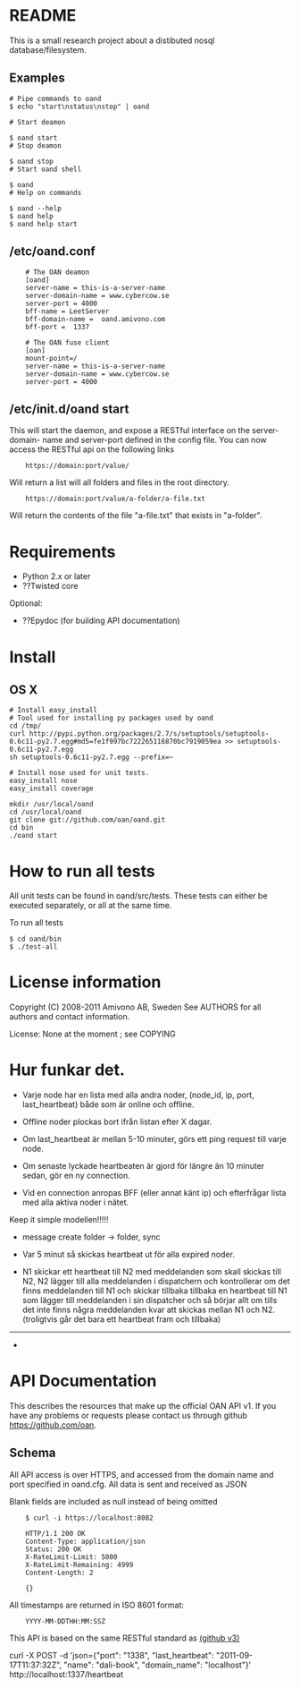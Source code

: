 README
======

This is a small research project about a distibuted nosql database/filesystem.

Examples
--------

    # Pipe commands to oand
    $ echo "start\nstatus\nstop" | oand

    # Start deamon

    $ oand start
    # Stop deamon

    $ oand stop
    # Start oand shell

    $ oand
    # Help on commands

    $ oand --help
    $ oand help
    $ oand help start

/etc/oand.conf
--------------
        # The OAN deamon
        [oand]
        server-name = this-is-a-server-name
        server-domain-name = www.cybercow.se
        server-port = 4000
        bff-name = LeetServer
        bff-domain-name =  oand.amivono.com
        bff-port =  1337

        # The OAN fuse client
        [oan]
        mount-point=/
        server-name = this-is-a-server-name
        server-domain-name = www.cybercow.se
        server-port = 4000

/etc/init.d/oand start
----------------------

This will start the daemon, and expose a RESTful interface on the server-domain-
name and server-port defined in the config file. You can now access the
RESTful api on the following links

        https://domain:port/value/

Will return a list will all folders and files in the root directory.

        https://domain:port/value/a-folder/a-file.txt

Will return the contents of the file "a-file.txt" that exists in "a-folder".

Requirements
============

- Python 2.x or later
- ??Twisted core

Optional:
- ??Epydoc (for building API documentation)

Install
=======

OS X
----
    # Install easy_install
    # Tool used for installing py packages used by oand
    cd /tmp/
    curl http://pypi.python.org/packages/2.7/s/setuptools/setuptools-0.6c11-py2.7.egg#md5=fe1f997bc722265116870bc7919059ea >> setuptools-0.6c11-py2.7.egg
    sh setuptools-0.6c11-py2.7.egg --prefix=~

    # Install nose used for unit tests.
    easy_install nose
    easy_install coverage

    mkdir /usr/local/oand
    cd /usr/local/oand
    git clone git://github.com/oan/oand.git
    cd bin
    ./oand start

How to run all tests
====================

All unit tests can be found in oand/src/tests. These tests can either be
executed separately, or all at the same time.

To run all tests

    $ cd oand/bin
    $ ./test-all

License information
===================

Copyright (C) 2008-2011 Amivono AB, Sweden
See AUTHORS for all authors and contact information.

License: None at the moment ; see COPYING

Hur funkar det.
===============

* Varje node har en lista med alla andra noder, (node_id, ip, port, last_heartbeat)
  både som är online och offline.

* Offline noder plockas bort ifrån listan efter X dagar.

* Om last_heartbeat är mellan 5-10 minuter, görs ett ping request till varje node.

* Om senaste lyckade heartbeaten är gjord för längre än 10 minuter sedan,
  gör en ny connection.

* Vid en connection anropas BFF (eller annat känt ip) och efterfrågar lista
  med alla aktiva noder i nätet.



Keep it simple modellen!!!!!

* message create folder -> folder, sync

* Var 5 minut så skickas heartbeat ut för alla expired noder.

* N1 skickar ett heartbeat till N2 med meddelanden som skall skickas till N2, N2
lägger till alla meddelanden i dispatchern och kontrollerar om det finns meddelanden
till N1 och skickar tillbaka tillbaka en heartbeat till N1 som lägger till meddelanden
i sin dispatcher och så börjar allt om tills det inte finns några meddelanden kvar
att skickas mellan N1 och N2. (troligtvis går det bara ett heartbeat fram och tillbaka)

-----------------------

-



 API Documentation
 =================

 This describes the resources that make up the official OAN API v1. If you have
 any problems or requests please contact us through github https://github.com/oan.

Schema
------

All API access is over HTTPS, and accessed from the domain name and port
specified in oand.cfg. All data is sent and received as JSON

Blank fields are included as null instead of being omitted

        $ curl -i https://localhost:8082

        HTTP/1.1 200 OK
        Content-Type: application/json
        Status: 200 OK
        X-RateLimit-Limit: 5000
        X-RateLimit-Remaining: 4999
        Content-Length: 2

        {}

All timestamps are returned in ISO 8601 format:

        YYYY-MM-DDTHH:MM:SSZ

This API is based on the same RESTful standard as
[(github v3)](http://developer.github.com/v3/)

curl -X POST -d 'json={"port": "1338", "last_heartbeat": "2011-09-17T11:37:32Z", "name": "dali-book", "domain_name": "localhost"}' http://localhost:1337/heartbeat
